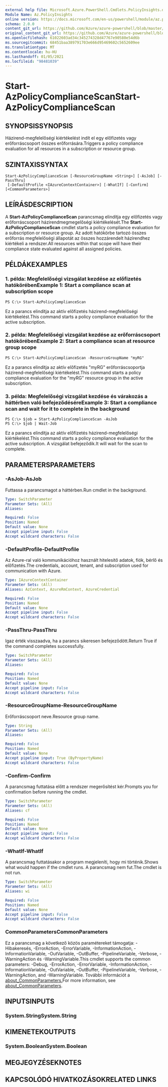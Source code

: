 ```yaml
---
external help file: Microsoft.Azure.PowerShell.Cmdlets.PolicyInsights.dll-Help.xml
Module Name: Az.PolicyInsights
online version: https://docs.microsoft.com/en-us/powershell/module/az.policyinsights/start-azpolicycompliancescan
schema: 2.0.0
content_git_url: https://github.com/Azure/azure-powershell/blob/master/src/PolicyInsights/PolicyInsights/help/Start-AzPolicyComplianceScan.md
original_content_git_url: https://github.com/Azure/azure-powershell/blob/master/src/PolicyInsights/PolicyInsights/help/Start-AzPolicyComplianceScan.md
ms.openlocfilehash: 61022603ad34c345274328d47767e90580e54d6b
ms.sourcegitcommit: 68451baa389791703e666d95469602c5652609ee
ms.translationtype: MT
ms.contentlocale: hu-HU
ms.lasthandoff: 01/05/2021
ms.locfileid: "98481039"
---
```

# <span data-ttu-id="578d7-101">Start-AzPolicyComplianceScan</span><span class="sxs-lookup"><span data-stu-id="578d7-101">Start-AzPolicyComplianceScan</span></span>

## <span data-ttu-id="578d7-102">SYNOPSIS</span><span class="sxs-lookup"><span data-stu-id="578d7-102">SYNOPSIS</span></span>
<span data-ttu-id="578d7-103">Házirend-megfelelőségi kiértékelést indít el egy előfizetés vagy erőforráscsoport összes erőforrására.</span><span class="sxs-lookup"><span data-stu-id="578d7-103">Triggers a policy compliance evaluation for all resources in a subscription or resource group.</span></span>

## <span data-ttu-id="578d7-104">SZINTAXIS</span><span class="sxs-lookup"><span data-stu-id="578d7-104">SYNTAX</span></span>

```
Start-AzPolicyComplianceScan [-ResourceGroupName <String>] [-AsJob] [-PassThru]
 [-DefaultProfile <IAzureContextContainer>] [-WhatIf] [-Confirm] [<CommonParameters>]
```

## <span data-ttu-id="578d7-105">LEÍRÁS</span><span class="sxs-lookup"><span data-stu-id="578d7-105">DESCRIPTION</span></span>
<span data-ttu-id="578d7-106">A **Start-AzPolicyComplianceScan** parancsmag elindítja egy előfizetés vagy erőforráscsoport házirendmegmegelőségi kiértékelését.</span><span class="sxs-lookup"><span data-stu-id="578d7-106">The **Start-AzPolicyComplianceScan** cmdlet starts a policy compliance evaluation for a subscription or resource group.</span></span> <span data-ttu-id="578d7-107">Az adott hatókörbe tartozó összes erőforrás megfelelőségi állapotát az összes hozzárendelt házirendhez kiértékeli a rendszer.</span><span class="sxs-lookup"><span data-stu-id="578d7-107">All resources within that scope will have their compliance state evaluated against all assigned policies.</span></span>

## <span data-ttu-id="578d7-108">PÉLDÁK</span><span class="sxs-lookup"><span data-stu-id="578d7-108">EXAMPLES</span></span>

### <span data-ttu-id="578d7-109">1. példa: Megfelelőségi vizsgálat kezdése az előfizetés hatókörében</span><span class="sxs-lookup"><span data-stu-id="578d7-109">Example 1: Start a compliance scan at subscription scope</span></span>
```
PS C:\> Start-AzPolicyComplianceScan
```

<span data-ttu-id="578d7-110">Ez a parancs elindítja az aktív előfizetés házirend-megfelelőségi kiértékelést.</span><span class="sxs-lookup"><span data-stu-id="578d7-110">This command starts a policy compliance evaluation for the active subscription.</span></span>

### <span data-ttu-id="578d7-111">2. példa: Megfelelőségi vizsgálat kezdése az erőforráscsoport hatókörében</span><span class="sxs-lookup"><span data-stu-id="578d7-111">Example 2: Start a compliance scan at resource group scope</span></span>
```
PS C:\> Start-AzPolicyComplianceScan -ResourceGroupName "myRG"
```

<span data-ttu-id="578d7-112">Ez a parancs elindítja az aktív előfizetés "myRG" erőforráscsoportja házirend-megfelelőségi kiértékelést.</span><span class="sxs-lookup"><span data-stu-id="578d7-112">This command starts a policy compliance evaluation for the "myRG" resource group in the active subscription.</span></span>

### <span data-ttu-id="578d7-113">3. példa: Megfelelőségi vizsgálat kezdése és várakozás a háttérben való befejeződésére</span><span class="sxs-lookup"><span data-stu-id="578d7-113">Example 3: Start a compliance scan and wait for it to complete in the background</span></span>
```
PS C:\> $job = Start-AzPolicyComplianceScan -AsJob
PS C:\> $job | Wait-Job
```

<span data-ttu-id="578d7-114">Ez a parancs elindítja az aktív előfizetés házirend-megfelelőségi kiértékelést.</span><span class="sxs-lookup"><span data-stu-id="578d7-114">This command starts a policy compliance evaluation for the active subscription.</span></span> <span data-ttu-id="578d7-115">A vizsgálat befejeződik.</span><span class="sxs-lookup"><span data-stu-id="578d7-115">It will wait for the scan to complete.</span></span>

## <span data-ttu-id="578d7-116">PARAMETERS</span><span class="sxs-lookup"><span data-stu-id="578d7-116">PARAMETERS</span></span>

### <span data-ttu-id="578d7-117">-AsJob</span><span class="sxs-lookup"><span data-stu-id="578d7-117">-AsJob</span></span>
<span data-ttu-id="578d7-118">Futtassa a parancsmagot a háttérben.</span><span class="sxs-lookup"><span data-stu-id="578d7-118">Run cmdlet in the background.</span></span>

```yaml
Type: SwitchParameter
Parameter Sets: (All)
Aliases:

Required: False
Position: Named
Default value: None
Accept pipeline input: False
Accept wildcard characters: False
```

### <span data-ttu-id="578d7-119">-DefaultProfile</span><span class="sxs-lookup"><span data-stu-id="578d7-119">-DefaultProfile</span></span>
<span data-ttu-id="578d7-120">Az Azure-ral való kommunikációhoz használt hitelesítő adatok, fiók, bérlő és előfizetés.</span><span class="sxs-lookup"><span data-stu-id="578d7-120">The credentials, account, tenant, and subscription used for communication with Azure.</span></span>

```yaml
Type: IAzureContextContainer
Parameter Sets: (All)
Aliases: AzContext, AzureRmContext, AzureCredential

Required: False
Position: Named
Default value: None
Accept pipeline input: False
Accept wildcard characters: False
```

### <span data-ttu-id="578d7-121">-PassThru</span><span class="sxs-lookup"><span data-stu-id="578d7-121">-PassThru</span></span>
<span data-ttu-id="578d7-122">Igaz érték visszaadva, ha a parancs sikeresen befejeződött.</span><span class="sxs-lookup"><span data-stu-id="578d7-122">Return True if the command completes successfully.</span></span>

```yaml
Type: SwitchParameter
Parameter Sets: (All)
Aliases:

Required: False
Position: Named
Default value: None
Accept pipeline input: False
Accept wildcard characters: False
```

### <span data-ttu-id="578d7-123">-ResourceGroupName</span><span class="sxs-lookup"><span data-stu-id="578d7-123">-ResourceGroupName</span></span>
<span data-ttu-id="578d7-124">Erőforráscsoport neve.</span><span class="sxs-lookup"><span data-stu-id="578d7-124">Resource group name.</span></span>

```yaml
Type: String
Parameter Sets: (All)
Aliases:

Required: False
Position: Named
Default value: None
Accept pipeline input: True (ByPropertyName)
Accept wildcard characters: False
```

### <span data-ttu-id="578d7-125">-Confirm</span><span class="sxs-lookup"><span data-stu-id="578d7-125">-Confirm</span></span>
<span data-ttu-id="578d7-126">A parancsmag futtatása előtt a rendszer megerősítést kér.</span><span class="sxs-lookup"><span data-stu-id="578d7-126">Prompts you for confirmation before running the cmdlet.</span></span>

```yaml
Type: SwitchParameter
Parameter Sets: (All)
Aliases: cf

Required: False
Position: Named
Default value: None
Accept pipeline input: False
Accept wildcard characters: False
```

### <span data-ttu-id="578d7-127">-WhatIf</span><span class="sxs-lookup"><span data-stu-id="578d7-127">-WhatIf</span></span>
<span data-ttu-id="578d7-128">A parancsmag futtatásakor a program megjeleníti, hogy mi történik.</span><span class="sxs-lookup"><span data-stu-id="578d7-128">Shows what would happen if the cmdlet runs.</span></span>
<span data-ttu-id="578d7-129">A parancsmag nem fut.</span><span class="sxs-lookup"><span data-stu-id="578d7-129">The cmdlet is not run.</span></span>

```yaml
Type: SwitchParameter
Parameter Sets: (All)
Aliases: wi

Required: False
Position: Named
Default value: None
Accept pipeline input: False
Accept wildcard characters: False
```

### <span data-ttu-id="578d7-130">CommonParameters</span><span class="sxs-lookup"><span data-stu-id="578d7-130">CommonParameters</span></span>
<span data-ttu-id="578d7-131">Ez a parancsmag a következő közös paramétereket támogatja: -Hibakeresés, -ErrorAction, -ErrorVariable, -InformationAction, -InformationVariable, -OutVariable, -OutBuffer, -PipelineVariable, -Verbose, -WarningAction és -WarningVariable.</span><span class="sxs-lookup"><span data-stu-id="578d7-131">This cmdlet supports the common parameters: -Debug, -ErrorAction, -ErrorVariable, -InformationAction, -InformationVariable, -OutVariable, -OutBuffer, -PipelineVariable, -Verbose, -WarningAction, and -WarningVariable.</span></span> <span data-ttu-id="578d7-132">További információt a [about_CommonParameters.](http://go.microsoft.com/fwlink/?LinkID=113216)</span><span class="sxs-lookup"><span data-stu-id="578d7-132">For more information, see [about_CommonParameters](http://go.microsoft.com/fwlink/?LinkID=113216).</span></span>

## <span data-ttu-id="578d7-133">INPUTS</span><span class="sxs-lookup"><span data-stu-id="578d7-133">INPUTS</span></span>

### <span data-ttu-id="578d7-134">System.String</span><span class="sxs-lookup"><span data-stu-id="578d7-134">System.String</span></span>

## <span data-ttu-id="578d7-135">KIMENETEK</span><span class="sxs-lookup"><span data-stu-id="578d7-135">OUTPUTS</span></span>

### <span data-ttu-id="578d7-136">System.Boolean</span><span class="sxs-lookup"><span data-stu-id="578d7-136">System.Boolean</span></span>

## <span data-ttu-id="578d7-137">MEGJEGYZÉSEK</span><span class="sxs-lookup"><span data-stu-id="578d7-137">NOTES</span></span>

## <span data-ttu-id="578d7-138">KAPCSOLÓDÓ HIVATKOZÁSOK</span><span class="sxs-lookup"><span data-stu-id="578d7-138">RELATED LINKS</span></span>
